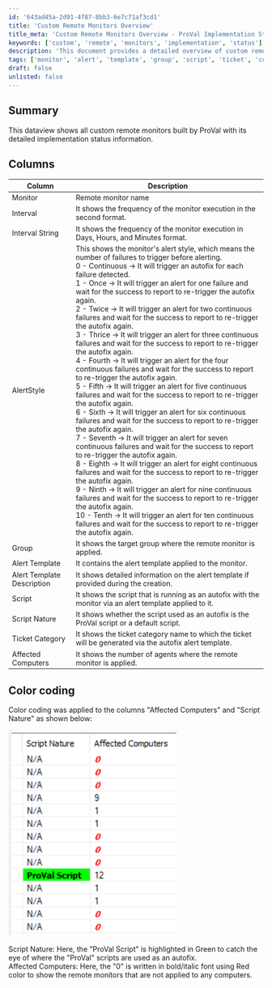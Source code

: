 ```yaml
---
id: '643ad45a-2d91-4f87-8bb3-6e7c71af3cd1'
title: 'Custom Remote Monitors Overview'
title_meta: 'Custom Remote Monitors Overview - ProVal Implementation Status'
keywords: ['custom', 'remote', 'monitors', 'implementation', 'status']
description: 'This document provides a detailed overview of custom remote monitors built by ProVal, including their implementation status, execution intervals, alert styles, and target groups. It also includes color coding for easy identification of critical information.'
tags: ['monitor', 'alert', 'template', 'group', 'script', 'ticket', 'computers', 'status']
draft: false
unlisted: false
---
```

## Summary

This dataview shows all custom remote monitors built by ProVal with its detailed implementation status information.

## Columns

| Column                | Description                                                                                                                      |
|----------------------|----------------------------------------------------------------------------------------------------------------------------------|
| Monitor              | Remote monitor name                                                                                                             |
| Interval             | It shows the frequency of the monitor execution in the second format.                                                           |
| Interval String      | It shows the frequency of the monitor execution in Days, Hours, and Minutes format.                                            |
| AlertStyle           | This shows the monitor's alert style, which means the number of failures to trigger before alerting.<br>0 - Continuous -> It will trigger an autofix for each failure detected.<br>1 - Once -> It will trigger an alert for one failure and wait for the success to report to re-trigger the autofix again.<br>2 - Twice -> It will trigger an alert for two continuous failures and wait for the success to report to re-trigger the autofix again.<br>3 - Thrice -> It will trigger an alert for three continuous failures and wait for the success to report to re-trigger the autofix again.<br>4 - Fourth -> It will trigger an alert for the four continuous failures and wait for the success to report to re-trigger the autofix again.<br>5 - Fifth -> It will trigger an alert for five continuous failures and wait for the success to report to re-trigger the autofix again.<br>6 - Sixth -> It will trigger an alert for six continuous failures and wait for the success to report to re-trigger the autofix again.<br>7 - Seventh -> It will trigger an alert for seven continuous failures and wait for the success to report to re-trigger the autofix again.<br>8 - Eighth -> It will trigger an alert for eight continuous failures and wait for the success to report to re-trigger the autofix again.<br>9 - Ninth -> It will trigger an alert for nine continuous failures and wait for the success to report to re-trigger the autofix again.<br>10 - Tenth -> It will trigger an alert for ten continuous failures and wait for the success to report to re-trigger the autofix again. |
| Group                | It shows the target group where the remote monitor is applied.                                                                   |
| Alert Template       | It contains the alert template applied to the monitor.                                                                          |
| Alert Template Description | It shows detailed information on the alert template if provided during the creation.                                     |
| Script               | It shows the script that is running as an autofix with the monitor via an alert template applied to it.                         |
| Script Nature        | It shows whether the script used as an autofix is the ProVal script or a default script.                                       |
| Ticket Category      | It shows the ticket category name to which the ticket will be generated via the autofix alert template.                         |
| Affected Computers   | It shows the number of agents where the remote monitor is applied.                                                              |

## Color coding

Color coding was applied to the columns "Affected Computers" and "Script Nature" as shown below:

![Color Coding](../../../static/img/ProVal-Remote-Monitor-Detailed-Report/image_1.png)

Script Nature: Here, the "ProVal Script" is highlighted in Green to catch the eye of where the "ProVal" scripts are used as an autofix.  
Affected Computers: Here, the "0" is written in bold/italic font using Red color to show the remote monitors that are not applied to any computers.






